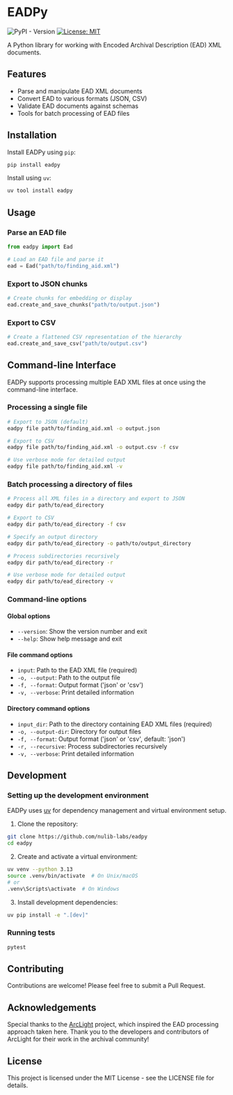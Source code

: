 # EADPy

![PyPI - Version](https://img.shields.io/pypi/v/eadpy)
[![License: MIT](https://img.shields.io/badge/License-MIT-yellow.svg)](https://opensource.org/licenses/MIT)

A Python library for working with Encoded Archival Description (EAD) XML documents.

## Features

- Parse and manipulate EAD XML documents
- Convert EAD to various formats (JSON, CSV)
- Validate EAD documents against schemas
- Tools for batch processing of EAD files

## Installation

Install EADPy using `pip`:

```bash
pip install eadpy
```

Install using `uv`:

```bash
uv tool install eadpy
```

## Usage

### Parse an EAD file

```python
from eadpy import Ead

# Load an EAD file and parse it
ead = Ead("path/to/finding_aid.xml")
```

### Export to JSON chunks

```python
# Create chunks for embedding or display
ead.create_and_save_chunks("path/to/output.json")
```

### Export to CSV

```python
# Create a flattened CSV representation of the hierarchy
ead.create_and_save_csv("path/to/output.csv")
```

## Command-line Interface

EADPy supports processing multiple EAD XML files at once using the command-line interface.

### Processing a single file

```bash
# Export to JSON (default)
eadpy file path/to/finding_aid.xml -o output.json

# Export to CSV
eadpy file path/to/finding_aid.xml -o output.csv -f csv

# Use verbose mode for detailed output
eadpy file path/to/finding_aid.xml -v
```

### Batch processing a directory of files

```bash
# Process all XML files in a directory and export to JSON
eadpy dir path/to/ead_directory

# Export to CSV
eadpy dir path/to/ead_directory -f csv

# Specify an output directory
eadpy dir path/to/ead_directory -o path/to/output_directory

# Process subdirectories recursively
eadpy dir path/to/ead_directory -r

# Use verbose mode for detailed output
eadpy dir path/to/ead_directory -v
```

### Command-line options

#### Global options

- `--version`: Show the version number and exit
- `--help`: Show help message and exit

#### File command options

- `input`: Path to the EAD XML file (required)
- `-o, --output`: Path to the output file
- `-f, --format`: Output format ('json' or 'csv')
- `-v, --verbose`: Print detailed information

#### Directory command options

- `input_dir`: Path to the directory containing EAD XML files (required)
- `-o, --output-dir`: Directory for output files
- `-f, --format`: Output format ('json' or 'csv', default: 'json')
- `-r, --recursive`: Process subdirectories recursively
- `-v, --verbose`: Print detailed information

## Development

### Setting up the development environment

EADPy uses [uv](https://github.com/astral-sh/uv) for dependency management and virtual environment setup.

1. Clone the repository:

```bash
git clone https://github.com/nulib-labs/eadpy
cd eadpy
```

2. Create and activate a virtual environment:

```bash
uv venv --python 3.13
source .venv/bin/activate  # On Unix/macOS
# or
.venv\Scripts\activate  # On Windows
```

3. Install development dependencies:

```bash
uv pip install -e ".[dev]"
```

### Running tests

```bash
pytest
```


## Contributing

Contributions are welcome! Please feel free to submit a Pull Request.

## Acknowledgements

Special thanks to the [ArcLight](https://github.com/projectblacklight/arclight) project, which inspired the EAD processing approach taken here. Thank you to the developers and contributors of ArcLight for their work in the archival community!

## License

This project is licensed under the MIT License - see the LICENSE file for details.

